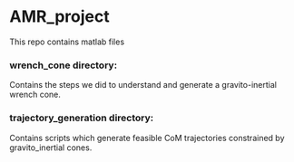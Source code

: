 # AMR_project
This repo contains matlab files

### wrench_cone directory: 
Contains the steps we did to understand and generate a gravito-inertial wrench cone. 

### trajectory_generation directory:
Contains scripts which generate feasible CoM trajectories constrained by gravito_inertial cones.
